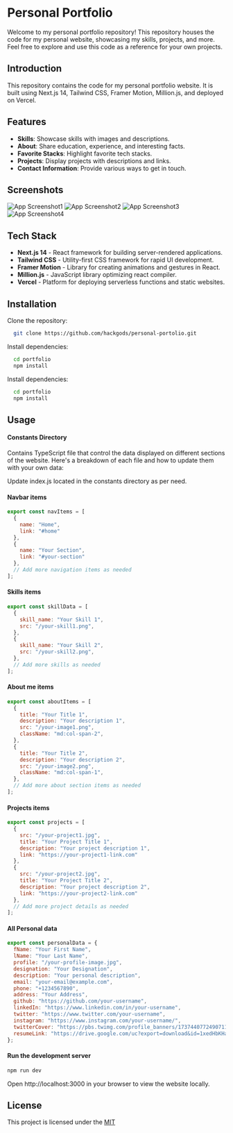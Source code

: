 
# Personal Portfolio

Welcome to my personal portfolio repository! This repository houses the code for my personal website, showcasing my skills, projects, and more. Feel free to explore and use this code as a reference for your own projects.



## Introduction
This repository contains the code for my personal portfolio website. It is built using Next.js 14, Tailwind CSS, Framer Motion, Million.js, and deployed on Vercel.
## Features
- **Skills**: Showcase skills with images and descriptions.
- **About**: Share education, experience, and interesting facts.
- **Favorite Stacks**: Highlight favorite tech stacks.
- **Projects**: Display projects with descriptions and links.
- **Contact Information**: Provide various ways to get in touch.

## Screenshots

![App Screenshot1](https://i.ibb.co/7Stds9B/portfolio-1.png)
![App Screenshot2](https://i.ibb.co/tKK3C8y/portfolio-2.png)
![App Screenshot3](https://i.ibb.co/s5ckF84/portfolio-3.png)
![App Screenshot4](https://i.ibb.co/gZ9gxQy/portfolio-4.png)



## Tech Stack

- **Next.js 14** - React framework for building server-rendered applications.
- **Tailwind CSS** - Utility-first CSS framework for rapid UI development.
- **Framer Motion** - Library for creating animations and gestures in React.
- **Million.js** - JavaScript library optimizing react compiler.
- **Vercel** - Platform for deploying serverless functions and static websites.
## Installation

Clone the repository:
```bash
  git clone https://github.com/hackgods/personal-portolio.git
```

Install dependencies:
```bash
  cd portfolio
  npm install
```

Install dependencies:
```bash
  cd portfolio
  npm install
```
    
## Usage
#### Constants Directory

Contains TypeScript file that control the data displayed on different sections of the website. Here's a breakdown of each file and how to update them with your own data:

Update index.js located in the constants directory as per need. 

#### Navbar items
```javascript
export const navItems = [
  {
    name: "Home",
    link: "#home"
  },
  {
    name: "Your Section",
    link: "#your-section"
  },
  // Add more navigation items as needed
];
```

#### Skills items
```javascript
export const skillData = [
  {
    skill_name: "Your Skill 1",
    src: "/your-skill1.png",
  },
  {
    skill_name: "Your Skill 2",
    src: "/your-skill2.png",
  },
  // Add more skills as needed
];
```

#### About me items
```javascript
export const aboutItems = [
  {
    title: "Your Title 1",
    description: "Your description 1",
    src: "/your-image1.png",
    className: "md:col-span-2",
  },
  {
    title: "Your Title 2",
    description: "Your description 2",
    src: "/your-image2.png",
    className: "md:col-span-1",
  },
  // Add more about section items as needed
];
```

#### Projects items
```javascript
export const projects = [
  {
    src: "/your-project1.jpg",
    title: "Your Project Title 1",
    description: "Your project description 1",
    link: "https://your-project1-link.com"
  },
  {
    src: "/your-project2.jpg",
    title: "Your Project Title 2",
    description: "Your project description 2",
    link: "https://your-project2-link.com"
  },
  // Add more project details as needed
];
```

#### All Personal data
```javascript
export const personalData = {
  fName: "Your First Name",
  lName: "Your Last Name",
  profile: "/your-profile-image.jpg",
  designation: "Your Designation",
  description: "Your personal description",
  email: "your-email@example.com",
  phone: "+1234567890",
  address: "Your Address",
  github: "https://github.com/your-username",
  linkedIn: "https://www.linkedin.com/in/your-username",
  twitter: "https://www.twitter.com/your-username",
  instagram: "https://www.instagram.com/your-username/",
  twitterCover: "https://pbs.twimg.com/profile_banners/1737440772490711040/1709913760/1500x500",
  resumeLink: "https://drive.google.com/uc?export=download&id=1xedHbKHa0_Cpax9QtbaYOchJVXu5USHq",
};
```

#### Run the development server
```bash
npm run dev
```
Open http://localhost:3000 in your browser to view the website locally.

## License

This project is licensed under the [MIT](https://choosealicense.com/licenses/mit/)

